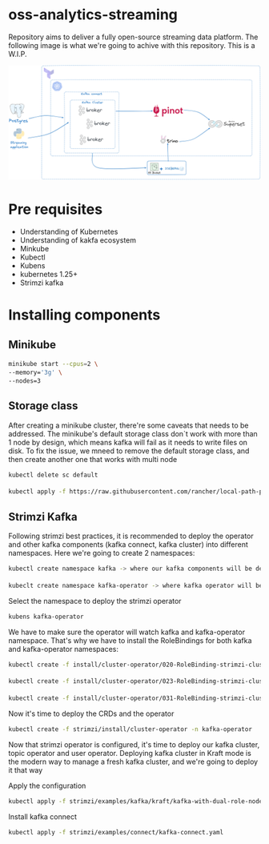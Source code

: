 # oss-analytics-streaming
Repository aims to deliver a fully open-source streaming data platform. The following image is what we're going to achive with this repository. This is a W.I.P. 

![Real time analytics](images/platform.png)

# Pre requisites
- Understanding of Kubernetes
- Understanding of kakfa ecosystem
- Minkube
- Kubectl
- Kubens
- kubernetes 1.25+
- Strimzi kafka

# Installing components

## Minikube
```sh 
minikube start --cpus=2 \
--memory='3g' \
--nodes=3
```

## Storage class
After creating a minikube cluster, there're some caveats that needs to be addressed. The minikube's default storage class don`t work with more than 1 node by design, which means kafka will fail as it needs to write files on disk. To fix the issue, we mneed to remove the default storage class, and then create another one that works with multi node

```sh 
kubectl delete sc default

kubectl apply -f https://raw.githubusercontent.com/rancher/local-path-provisioner/v0.0.30/deploy/local-path-storage.yaml
```

## Strimzi Kafka

Following strimzi best practices, it is recommended to deploy the operator and other kafka components (kafka connect, kafka cluster) into different namespaces. Here we're going to create 2 namespaces:

```sh 
kubectl create namespace kafka -> where our kafka components will be deployed

kubeclt create namespace kafka-operator -> where kafka operator will be deployed
```

Select the namespace to deploy the strimzi operator
```sh 
kubens kafka-operator
```

We have to make sure the operator will watch kafka and kafka-operator namespace. That's why we have to install the RoleBindings for both kafka and kafka-operator namespaces:

```sh 
kubectl create -f install/cluster-operator/020-RoleBinding-strimzi-cluster-operator.yaml -n <namespace>

kubectl create -f install/cluster-operator/023-RoleBinding-strimzi-cluster-operator.yaml -n <namespace>

kubectl create -f install/cluster-operator/031-RoleBinding-strimzi-cluster-operator-entity-operator-delegation.yaml -n <namespace>
```

Now it's time to deploy the CRDs and the operator

```sh 
kubectl create -f strimzi/install/cluster-operator -n kafka-operator
```

Now that strimzi operator is configured, it's time to deploy our kafka cluster, topic operator and user operator. Deploying kafka cluster in Kraft mode is the modern way to manage a fresh kafka cluster, and we're going to deploy it that way

Apply the configuration

```sh 
kubectl apply -f strimzi/examples/kafka/kraft/kafka-with-dual-role-nodes.yaml
```

Install kafka connect

```sh 
kubectl apply -f strimzi/examples/connect/kafka-connect.yaml
```